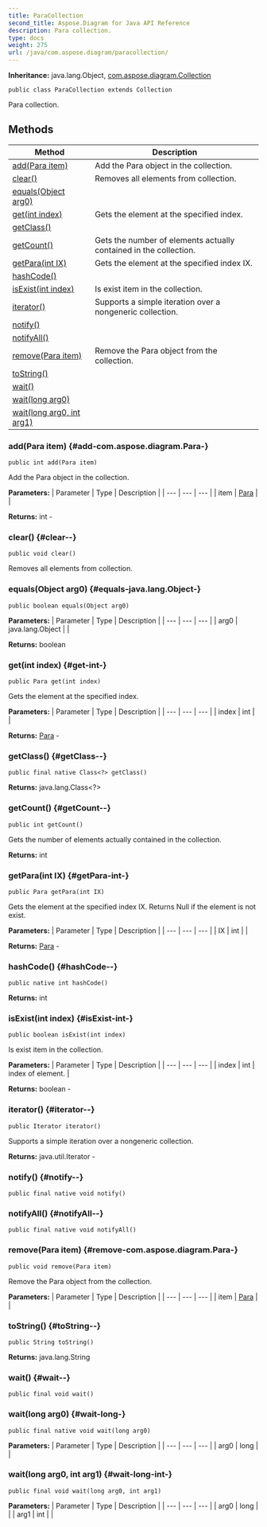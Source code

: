 ```yaml
---
title: ParaCollection
second_title: Aspose.Diagram for Java API Reference
description: Para collection.
type: docs
weight: 275
url: /java/com.aspose.diagram/paracollection/
---
```


**Inheritance:**
java.lang.Object, [com.aspose.diagram.Collection](../../com.aspose.diagram/collection)
```
public class ParaCollection extends Collection
```

Para collection.
## Methods

| Method | Description |
| --- | --- |
| [add(Para item)](#add-com.aspose.diagram.Para-) | Add the Para object in the collection. |
| [clear()](#clear--) | Removes all elements from collection. |
| [equals(Object arg0)](#equals-java.lang.Object-) |  |
| [get(int index)](#get-int-) | Gets the element at the specified index. |
| [getClass()](#getClass--) |  |
| [getCount()](#getCount--) | Gets the number of elements actually contained in the collection. |
| [getPara(int IX)](#getPara-int-) | Gets the element at the specified index IX. |
| [hashCode()](#hashCode--) |  |
| [isExist(int index)](#isExist-int-) | Is exist item in the collection. |
| [iterator()](#iterator--) | Supports a simple iteration over a nongeneric collection. |
| [notify()](#notify--) |  |
| [notifyAll()](#notifyAll--) |  |
| [remove(Para item)](#remove-com.aspose.diagram.Para-) | Remove the Para object from the collection. |
| [toString()](#toString--) |  |
| [wait()](#wait--) |  |
| [wait(long arg0)](#wait-long-) |  |
| [wait(long arg0, int arg1)](#wait-long-int-) |  |
### add(Para item) {#add-com.aspose.diagram.Para-}
```
public int add(Para item)
```


Add the Para object in the collection.

**Parameters:**
| Parameter | Type | Description |
| --- | --- | --- |
| item | [Para](../../com.aspose.diagram/para) |  |

**Returns:**
int - 
### clear() {#clear--}
```
public void clear()
```


Removes all elements from collection.

### equals(Object arg0) {#equals-java.lang.Object-}
```
public boolean equals(Object arg0)
```




**Parameters:**
| Parameter | Type | Description |
| --- | --- | --- |
| arg0 | java.lang.Object |  |

**Returns:**
boolean
### get(int index) {#get-int-}
```
public Para get(int index)
```


Gets the element at the specified index.

**Parameters:**
| Parameter | Type | Description |
| --- | --- | --- |
| index | int |  |

**Returns:**
[Para](../../com.aspose.diagram/para) - 
### getClass() {#getClass--}
```
public final native Class<?> getClass()
```




**Returns:**
java.lang.Class<?>
### getCount() {#getCount--}
```
public int getCount()
```


Gets the number of elements actually contained in the collection.

**Returns:**
int
### getPara(int IX) {#getPara-int-}
```
public Para getPara(int IX)
```


Gets the element at the specified index IX. Returns Null if the element is not exist.

**Parameters:**
| Parameter | Type | Description |
| --- | --- | --- |
| IX | int |  |

**Returns:**
[Para](../../com.aspose.diagram/para) - 
### hashCode() {#hashCode--}
```
public native int hashCode()
```




**Returns:**
int
### isExist(int index) {#isExist-int-}
```
public boolean isExist(int index)
```


Is exist item in the collection.

**Parameters:**
| Parameter | Type | Description |
| --- | --- | --- |
| index | int | index of element. |

**Returns:**
boolean - 
### iterator() {#iterator--}
```
public Iterator iterator()
```


Supports a simple iteration over a nongeneric collection.

**Returns:**
java.util.Iterator - 
### notify() {#notify--}
```
public final native void notify()
```




### notifyAll() {#notifyAll--}
```
public final native void notifyAll()
```




### remove(Para item) {#remove-com.aspose.diagram.Para-}
```
public void remove(Para item)
```


Remove the Para object from the collection.

**Parameters:**
| Parameter | Type | Description |
| --- | --- | --- |
| item | [Para](../../com.aspose.diagram/para) |  |

### toString() {#toString--}
```
public String toString()
```




**Returns:**
java.lang.String
### wait() {#wait--}
```
public final void wait()
```




### wait(long arg0) {#wait-long-}
```
public final native void wait(long arg0)
```




**Parameters:**
| Parameter | Type | Description |
| --- | --- | --- |
| arg0 | long |  |

### wait(long arg0, int arg1) {#wait-long-int-}
```
public final void wait(long arg0, int arg1)
```




**Parameters:**
| Parameter | Type | Description |
| --- | --- | --- |
| arg0 | long |  |
| arg1 | int |  |


